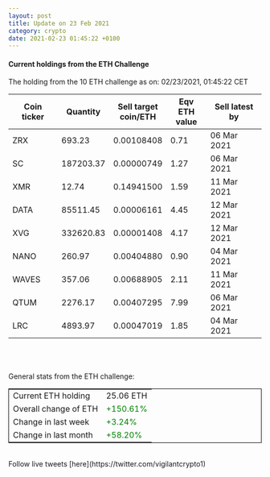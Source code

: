 ```yaml
---
layout: post
title: Update on 23 Feb 2021
category: crypto
date: 2021-02-23 01:45:22 +0100
---
```

<!-- Global site tag (gtag.js) - Google Analytics -->
<script async src="https://www.googletagmanager.com/gtag/js?id=UA-103831149-5"></script>
<script>
  window.dataLayer = window.dataLayer || [];
  function gtag(){dataLayer.push(arguments);}
  gtag('js', new Date());

  gtag('config', 'UA-103831149-5');
</script>


#### Current holdings from the ETH Challenge

The holding from the 10 ETH challenge as on: 02/23/2021, 01:45:22 CET

|Coin ticker|Quantity|Sell target<br>coin/ETH|Eqv ETH<br>value|Sell latest by|
|-----------|--------|-----------|-----------|--------------|
ZRX|693.23|  0.00108408|0.71|06 Mar 2021|
SC|187203.37|  0.00000749|1.27|06 Mar 2021|
XMR|12.74|  0.14941500|1.59|11 Mar 2021|
DATA|85511.45|  0.00006161|4.45|12 Mar 2021|
XVG|332620.83|  0.00001408|4.17|12 Mar 2021|
NANO|260.97|  0.00404880|0.90|04 Mar 2021|
WAVES|357.06|  0.00688905|2.11|11 Mar 2021|
QTUM|2276.17|  0.00407295|7.99|06 Mar 2021|
LRC|4893.97|  0.00047019|1.85|04 Mar 2021|

<br>
<br>
<br>
General stats from the ETH challenge:

<table style="border:1px solid black;margin-left:auto;margin-right:auto;">
	<tbody>
	<tr>
		<td>Current ETH holding</td>
		<td>     25.06 ETH</td>
	</tr>
	<tr>
		<td>Overall change of ETH</td>
		<td><font color="green">+150.61%</font></td>
	</tr>
	<tr>
		<td>Change in last week</td>
		<td><font color="green">+3.24%</font></td>
	</tr>
	<tr>
		<td>Change in last month</td>
		<td><font color="green">+58.20%</font></td>
	</tr>
	</tbody>
</table>

<br>
Follow live tweets [here](https://twitter.com/vigilantcrypto1)
<br>
<br>